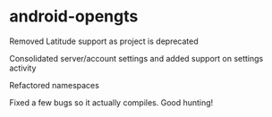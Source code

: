 android-opengts
===============
Removed Latitude support as project is deprecated

Consolidated server/account settings and added support on settings activity

Refactored namespaces

Fixed a few bugs so it actually compiles. Good hunting!
